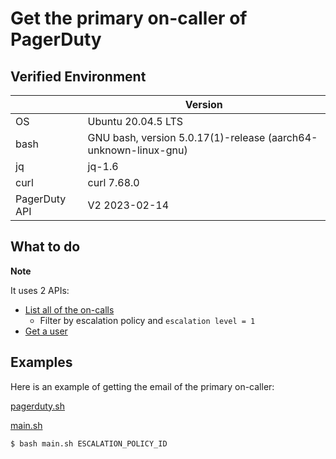 # Get the primary on-caller of PagerDuty

## Verified Environment

|               | Version |
| ------------- | ------- |
| OS            | Ubuntu 20.04.5 LTS |
| bash          | GNU bash, version 5.0.17(1)-release (aarch64-unknown-linux-gnu) |
| jq            | jq-1.6 |
| curl          | curl 7.68.0 |
| PagerDuty API | V2 2023-02-14 |

## What to do

<!-- icon note -->
**Note**
<!-- end -->


It uses 2 APIs:

- [List all of the on-calls](https://developer.pagerduty.com/api-reference/3a6b910f11050-list-all-of-the-on-calls)
    - Filter by escalation policy and `escalation level = 1`
- [Get a user](https://developer.pagerduty.com/api-reference/2395ca1feb25e-get-a-user)

## Examples

Here is an example of getting the email of the primary on-caller:

<!-- include lang="bash" -->
[pagerduty.sh](./pagerduty.sh)
<!-- end -->

<!-- include lang="bash" -->
[main.sh](./main.sh)
<!-- end -->

```console
$ bash main.sh ESCALATION_POLICY_ID
```
